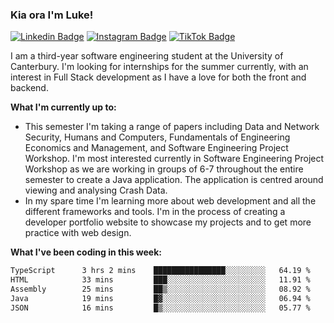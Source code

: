 ### Kia ora I'm Luke!

[![Linkedin Badge](https://img.shields.io/badge/-LinkedIn-0e76a8?style=flat-square&logo=Linkedin&logoColor=white)](https://www.linkedin.com/in/luke-stynes/)
[![Instagram Badge](https://img.shields.io/badge/-Instagram-e4405f?style=flat-square&logo=Instagram&logoColor=white)](https://www.instagram.com/luke.stynes/)
[![TikTok Badge](https://img.shields.io/badge/TikTok-Follow-blue)](https://www.tiktok.com/@luke_stynes)

I am a third-year software engineering student at the University of Canterbury. I'm looking for internships for the summer currently, with an interest in Full Stack development as I have a love for both the front and backend.

**What I'm currently up to:**
- This semester I'm taking a range of papers including Data and Network Security, Humans and Computers, Fundamentals of Engineering Economics and Management, and Software Engineering Project Workshop. I'm most interested currently in Software Engineering Project Workshop as we are working in groups of 6-7 throughout the entire semester to create a Java application. The application is centred around viewing and analysing Crash Data.
- In my spare time I'm learning more about web development and all the different frameworks and tools. I'm in the process of creating a developer portfolio website to showcase my projects and to get more practice with web design.


**What I've been coding in this week:**
<!--START_SECTION:waka-->

```txt
TypeScript      3 hrs 2 mins    ████████████████░░░░░░░░░   64.19 %
HTML            33 mins         ███░░░░░░░░░░░░░░░░░░░░░░   11.91 %
Assembly        25 mins         ██▒░░░░░░░░░░░░░░░░░░░░░░   08.92 %
Java            19 mins         █▓░░░░░░░░░░░░░░░░░░░░░░░   06.94 %
JSON            16 mins         █▒░░░░░░░░░░░░░░░░░░░░░░░   05.77 %
```

<!--END_SECTION:waka-->
